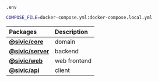 `.env`

```sh
COMPOSE_FILE=docker-compose.yml:docker-compose.local.yml
```

| Packages                                   | Description  |
| :-                                         | :-           |
| **[@sivic/core](./app/packages/core)**     | domain       |
| **[@sivic/server](./app/packages/server)** | backend      |
| **[@sivic/web](./app/packages/web)**       | web frontend |
| **[@sivic/api](./app/packages/api)**       | client       |
